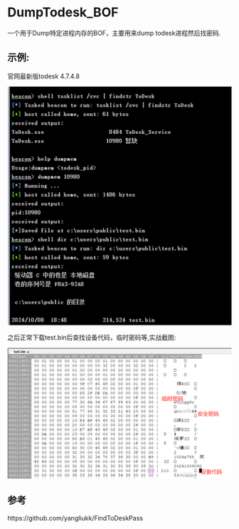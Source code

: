 <h1>DumpTodesk_BOF</h1>

一个用于Dump特定进程内存的BOF，主要用来dump todesk进程然后找密码.

<h2>示例:</h2>
官网最新版todesk 4.7.4.8  

![image](todesk.png)  

之后正常下载test.bin后查找设备代码，临时密码等,实战截图:  

![image](test.png)  
<h2>参考</h2>
https://github.com/yangliukk/FindToDeskPass





